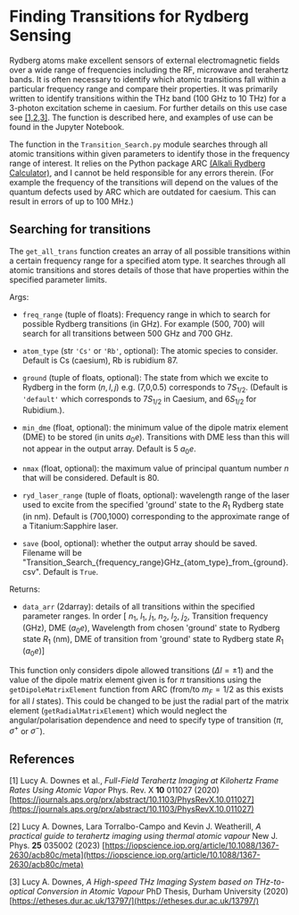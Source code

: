 # Finding Transitions for Rydberg Sensing

Rydberg atoms make excellent sensors of external electromagnetic fields over a wide range of frequencies including the RF, microwave and terahertz bands. It is often necessary to identify which atomic transitions fall within a particular frequency range and compare their properties. It was primarily written to identify transitions within the THz band (100 GHz to 10 THz) for a 3-photon excitation scheme in caesium. For further details on this use case see [[1,2,3]](#References). The function is described here, and examples of use can be found in the Jupyter Notebook.

The function in the `Transition_Search.py` module searches through all atomic transitions within given parameters to identify those in the frequency range of interest. It relies on the Python package ARC [(Alkali Rydberg Calculator)](https://arc-alkali-rydberg-calculator.readthedocs.io/en/latest/), and I cannot be held responsible for any errors therein. (For example the frequency of the transitions will depend on the values of the quantum defects used by ARC which are outdated for caesium. This can result in errors of up to 100 MHz.) 

## Searching for transitions

The `get_all_trans` function creates an array of all possible transitions within a certain frequency range for a specified atom type. It searches through all atomic transitions and stores details of those that have properties within the specified parameter limits.

Args:
 - `freq_range` (tuple of floats): Frequency range in which to search for possible Rydberg transitions (in GHz). For example (500, 700) will search for all transitions between 500 GHz and 700 GHz.

 - `atom_type` (str `'Cs'` or `'Rb'`, optional): The atomic species to consider. Default is Cs (caesium), Rb is rubidium 87.
 - `ground` (tuple of floats, optional): The state from which we excite to Rydberg in the form $(n,l,j)$ e.g. (7,0,0.5) corresponds to $7S_{1/2}$. (Default is `'default'` which corresponds to $7S_{1/2}$ in Caesium, and $6S_{1/2}$ for Rubidium.).
 - `min_dme` (float, optional): the minimum value of the dipole matrix element (DME) to be stored (in units $a_0 e$). Transitions with DME less than this will not appear in the output array. Default is 5 $a_0 e$.
 - `nmax` (float, optional): the maximum value of principal quantum number $n$ that will be considered. Default is 80.
 - `ryd_laser_range` (tuple of floats, optional): wavelength range of the laser used to excite from the specified 'ground' state to the $R_1$ Rydberg state (in nm). Default is (700,1000) corresponding to the approximate range of a Titanium:Sapphire laser. 
 - `save` (bool, optional): whether the output array should be saved. Filename will be "Transition_Search_{frequency_range}GHz_{atom_type}\_from_{ground}.csv". Default is `True`.
 
Returns:
 - `data_arr` (2darray): details of all transitions within the specified parameter ranges. In order [ $n_1$, $l_1$, $j_1$, $n_2$, $l_2$, $j_2$, Transition frequency (GHz), DME ($a_0e$), Wavelength from chosen 'ground' state to Rydberg state $R_1$ (nm), DME of transition from 'ground' state to Rydberg state $R_1$ ($a_0e$)]
 
This function only considers dipole allowed transitions ($\Delta l = \pm1$) and the value of the dipole matrix element given is for $\pi$ transitions using the `getDipoleMatrixElement` function from ARC (from/to $m_F = 1/2$ as this exists for all $l$ states). This could be changed to be just the radial part of the matrix element (`getRadialMatrixElement`) which would neglect the angular/polarisation dependence and need to specify type of transition ($\pi$, $\sigma^+$ or $\sigma^-$).

## References

[1] Lucy A. Downes et al., *Full-Field Terahertz Imaging at Kilohertz Frame Rates Using Atomic Vapor* Phys. Rev. X **10** 011027 (2020) [https://journals.aps.org/prx/abstract/10.1103/PhysRevX.10.011027](https://journals.aps.org/prx/abstract/10.1103/PhysRevX.10.011027)

[2] Lucy A. Downes, Lara Torralbo-Campo and Kevin J. Weatherill, *A practical guide to terahertz imaging using thermal atomic vapour* New J. Phys. **25** 035002 (2023) [https://iopscience.iop.org/article/10.1088/1367-2630/acb80c/meta](https://iopscience.iop.org/article/10.1088/1367-2630/acb80c/meta)

[3] Lucy A. Downes, *A High-speed THz Imaging System based on THz-to-optical Conversion in Atomic Vapour* PhD Thesis, Durham University (2020) [https://etheses.dur.ac.uk/13797/](https://etheses.dur.ac.uk/13797/)
